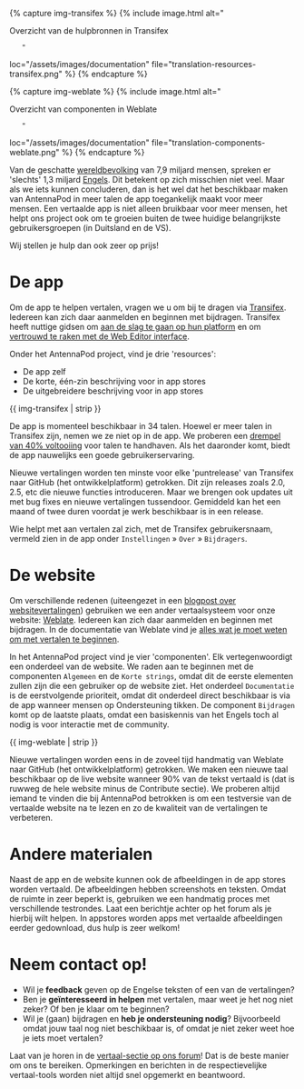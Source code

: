 {% capture img-transifex %} {% include image.html alt="

Overzicht van de hulpbronnen in Transifex

       "

loc="/assets/images/documentation" file="translation-resources-transifex.png" %}
{% endcapture %}

{% capture img-weblate %} {% include image.html alt="

Overzicht van componenten in Weblate

       "

loc="/assets/images/documentation" file="translation-components-weblate.png" %}
{% endcapture %}

Van de geschatte [wereldbevolking](https://nl.wikipedia.org/wiki/Wereldbevolking)
van 7,9 miljard mensen, spreken er 'slechts' 1,3 miljard [Engels](https://www.ethnologue.com/guides/ethnologue200).
Dit betekent op zich misschien niet veel. Maar als we iets kunnen concluderen,
dan is het wel dat het beschikbaar maken van AntennaPod in meer talen de app
toegankelijk maakt voor meer mensen. Een vertaalde app is niet alleen bruikbaar
voor meer mensen, het helpt ons project ook om te groeien buiten de twee huidige
belangrijkste gebruikersgroepen (in Duitsland en de VS).

Wij stellen je hulp dan ook zeer op prijs!

# De app

Om de app te helpen vertalen, vragen we u om bij te dragen via [Transifex](https://www.transifex.com/antennapod/antennapod/).
Iedereen kan zich daar aanmelden en beginnen met bijdragen. Transifex heeft
nuttige gidsen om [aan de slag te gaan op hun platform](https://docs.transifex.com/getting-started-1/translators)
en om [vertrouwd te raken met de Web Editor interface](https://docs.transifex.com/translation/translating-with-the-web-editor).

Onder het AntennaPod project, vind je drie 'resources':

- De app zelf
- De korte, één-zin beschrijving voor in app stores
- De uitgebreidere beschrijving voor in app stores

{{ img-transifex | strip }}

De app is momenteel beschikbaar in 34 talen. Hoewel er meer talen in Transifex
zijn, nemen we ze niet op in de app. We proberen een [drempel van 40%
voltooiing](https://github.com/AntennaPod/AntennaPod/pull/4112) voor talen te
handhaven. Als het daaronder komt, biedt de app nauwelijks een goede
gebruikerservaring.

Nieuwe vertalingen worden ten minste voor elke 'puntrelease' van Transifex naar
GitHub (het ontwikkelplatform) getrokken. Dit zijn releases zoals 2.0, 2.5, etc
die nieuwe functies introduceren. Maar we brengen ook updates uit met bug fixes
en nieuwe vertalingen tussendoor. Gemiddeld kan het een maand of twee duren
voordat je werk beschikbaar is in een release.

Wie helpt met aan vertalen zal zich, met de Transifex gebruikersnaam, vermeld
zien in de app onder `Instellingen` » `Over` » `Bijdragers`.

# De website

Om verschillende redenen (uiteengezet in een [blogpost over
websitevertalingen](/blog/2022/01/website-vertalingen)) gebruiken we een ander
vertaalsysteem voor onze website: [Weblate](https://hosted.weblate.org/projects/antennapod/).
Iedereen kan zich daar aanmelden en beginnen met bijdragen. In de documentatie
van Weblate vind je [alles wat je moet weten om met vertalen te beginnen](https://docs.weblate.org/en/latest/user/translating.html).

In het AntennaPod project vind je vier 'componenten'. Elk vertegenwoordigt een
onderdeel van de website. We raden aan te beginnen met de componenten `Algemeen`
en de `Korte strings`, omdat dit de eerste elementen zullen zijn die een
gebruiker op de website ziet. Het onderdeel `Documentatie` is de eerstvolgende
prioriteit, omdat dit onderdeel direct beschikbaar is via de app wanneer mensen
op Ondersteuning tikken. De component `Bijdragen` komt op de laatste plaats,
omdat een basiskennis van het Engels toch al nodig is voor interactie met de
community.

{{ img-weblate | strip }}

Nieuwe vertalingen worden eens in de zoveel tijd handmatig van Weblate naar
GitHub (het ontwikkelplatform) getrokken. We maken een nieuwe taal beschikbaar
op de live website wanneer 90% van de tekst vertaald is (dat is ruwweg de hele
website minus de Contribute sectie). We proberen altijd iemand te vinden die bij
AntennaPod betrokken is om een testversie van de vertaalde website na te lezen
en zo de kwaliteit van de vertalingen te verbeteren.

# Andere materialen

Naast de app en de website kunnen ook de afbeeldingen in de app stores worden
vertaald. De afbeeldingen hebben screenshots en teksten. Omdat de ruimte in zeer
beperkt is, gebruiken we een handmatig proces met verschillende testrondes. Laat
een berichtje achter op het forum als je hierbij wilt helpen. In appstores
worden apps met vertaalde afbeeldingen eerder gedownload, dus hulp is zeer
welkom!

# Neem contact op!

* Wil je **feedback** geven op de Engelse teksten of een van de vertalingen?
* Ben je **geïnteresseerd in helpen** met vertalen, maar weet je het nog niet
zeker? Of ben je klaar om te beginnen?
* Wil je (gaan) bijdragen en **heb je ondersteuning nodig**? Bijvoorbeeld omdat
jouw taal nog niet beschikbaar is, of omdat je niet zeker weet hoe je iets moet
vertalen?

Laat van je horen in de [vertaal-sectie op ons forum](https://forum.antennapod.org/c/translations/11)!
Dat is de beste manier om ons te bereiken. Opmerkingen en berichten in de
respectievelijke vertaal-tools worden niet altijd snel opgemerkt en beantwoord.

